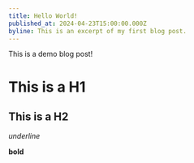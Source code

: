 ```yaml
---
title: Hello World!
published_at: 2024-04-23T15:00:00.000Z
byline: This is an excerpt of my first blog post.
---
```


This is a demo blog post!


# This is a H1

## This is a H2

_underline_

**bold**